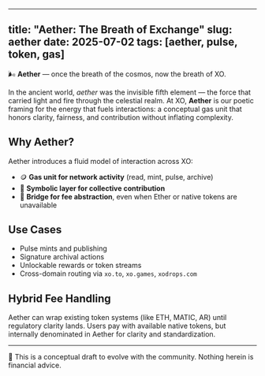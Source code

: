 

---
title: "Aether: The Breath of Exchange"
slug: aether
date: 2025-07-02
tags: [aether, pulse, token, gas]
---

🌬️ **Aether** — once the breath of the cosmos, now the breath of XO.

In the ancient world, *aether* was the invisible fifth element — the force that carried light and fire through the celestial realm. At XO, **Aether** is our poetic framing for the energy that fuels interactions: a conceptual gas unit that honors clarity, fairness, and contribution without inflating complexity.

## Why Aether?

Aether introduces a fluid model of interaction across XO:
- 🪙 **Gas unit for network activity** (read, mint, pulse, archive)
- 💫 **Symbolic layer for collective contribution**
- 🔁 **Bridge for fee abstraction**, even when Ether or native tokens are unavailable

## Use Cases

- Pulse mints and publishing
- Signature archival actions
- Unlockable rewards or token streams
- Cross-domain routing via `xo.to`, `xo.games`, `xodrops.com`

## Hybrid Fee Handling

Aether can wrap existing token systems (like ETH, MATIC, AR) until regulatory clarity lands. Users pay with available native tokens, but internally denominated in Aether for clarity and standardization.

---
🔐 This is a conceptual draft to evolve with the community. Nothing herein is financial advice.